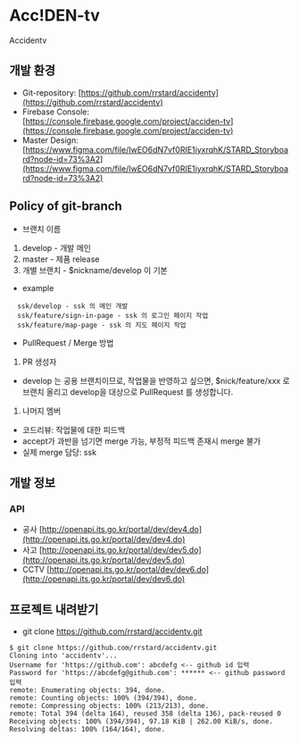 # Acc!DEN-tv

Accidentv

## 개발 환경
- Git-repository: [https://github.com/rrstard/accidentv](https://github.com/rrstard/accidentv)
- Firebase Console: [https://console.firebase.google.com/project/acciden-tv](https://console.firebase.google.com/project/acciden-tv)
- Master Design: [https://www.figma.com/file/IwEO6dN7vf0RIE1iyxrqhK/STARD_Storyboard?node-id=73%3A2](https://www.figma.com/file/IwEO6dN7vf0RIE1iyxrqhK/STARD_Storyboard?node-id=73%3A2)

## Policy of git-branch 
- 브랜치 이름
1. develop - 개발 메인
1. master - 제품 release
1. 개별 브랜치 - $nickname/develop 이 기본
  - example
```
  ssk/develop - ssk 의 메인 개발
  ssk/feature/sign-in-page - ssk 의 로그인 페이지 작업
  ssk/feature/map-page - ssk 의 지도 페이지 작업
```

- PullRequest / Merge 방법
1. PR 생성자
  - develop 는 공용 브랜치이므로, 작업물을 반영하고 싶으면, $nick/feature/xxx 로 브랜치 올리고 develop을 대상으로 PullRequest 를 생성합니다.
1. 나머지 멤버
  - 코드리뷰: 작업물에 대한 피드백
  - accept가 과반을 넘기면 merge 가능, 부정적 피드백 존재시 merge 불가
  - 실제 merge 담당: ssk

## 개발 정보
### API
- 공사 [http://openapi.its.go.kr/portal/dev/dev4.do](http://openapi.its.go.kr/portal/dev/dev4.do)
- 사고 [http://openapi.its.go.kr/portal/dev/dev5.do](http://openapi.its.go.kr/portal/dev/dev5.do)
- CCTV [http://openapi.its.go.kr/portal/dev/dev6.do](http://openapi.its.go.kr/portal/dev/dev6.do)

## 프로젝트 내려받기
- git clone https://github.com/rrstard/accidentv.git
```
$ git clone https://github.com/rrstard/accidentv.git
Cloning into 'accidentv'...
Username for 'https://github.com': abcdefg <-- github id 입력
Password for 'https://abcdefg@github.com': ****** <-- github password 입력
remote: Enumerating objects: 394, done.
remote: Counting objects: 100% (394/394), done.
remote: Compressing objects: 100% (213/213), done.
remote: Total 394 (delta 164), reused 358 (delta 136), pack-reused 0
Receiving objects: 100% (394/394), 97.18 KiB | 262.00 KiB/s, done.
Resolving deltas: 100% (164/164), done.
```
